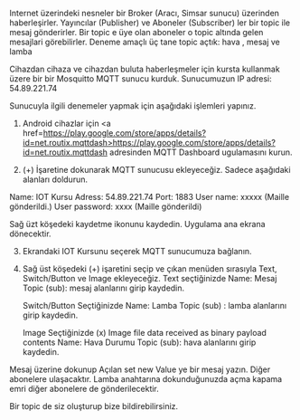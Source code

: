 

Internet üzerindeki nesneler bir Broker (Aracı, Simsar sunucu) üzerinden haberleşirler. 
Yayıncılar (Publisher) ve Aboneler (Subscriber) ler bir topic ile mesaj gönderirler. 
Bir topic e üye olan aboneler o topic altında gelen mesajlari görebilirler.
Deneme amaçlı üç tane topic açtık: hava , mesaj ve lamba

Cihazdan cihaza ve cihazdan buluta haberleşmeler için kursta kullanmak üzere bir bir Mosquitto MQTT sunucu kurduk.
Sunucumuzun IP adresi: 54.89.221.74

Sunucuyla ilgili denemeler yapmak için aşağıdaki işlemleri yapınız.

1. Android cihazlar için <a href=https://play.google.com/store/apps/details?id=net.routix.mqttdash>https://play.google.com/store/apps/details?id=net.routix.mqttdash</a> adresinden MQTT Dashboard ugulamasını kurun.

2. (+) İşaretine dokunarak MQTT  sunucusu ekleyeceğiz. 
Sadece aşağıdaki alanları doldurun.

Name: IOT Kursu
Adress: 54.89.221.74
Port: 1883
User name: xxxxx  (Maille gönderildi.)
User password: xxxx (Maille gönderildi)

Sağ üzt köşedeki kaydetme ikonunu kaydedin. Uygulama ana ekrana dönecektir.

3. Ekrandaki IOT Kursunu seçerek MQTT sunucumuza bağlanın.

4. Sağ üst köşedeki (+) işaretini seçip ve çıkan menüden sırasıyla Text, Switch/Button ve Image ekleyeceğiz.
    Text seçtiğinizde
    Name: Mesaj 
    Topic (sub): mesaj
    alanlarını girip kaydedin.
    
    Switch/Button Seçtiğinizde
    Name: Lamba
    Topic (sub) : lamba
    alanlarını girip kaydedin.
    
    Image Seçtiğinizde
    (x) Image file data received as binary payload contents
    Name: Hava Durumu
    Topic (sub): hava
    alanlarını girip kaydedin. 
    
Mesaj üzerine dokunup Açılan set new Value ye bir mesaj yazın. Diğer abonelere ulaşacaktır.
Lamba anahtarına dokunduğunuzda açma kapama emri diğer abonelere de gönderilecektir.

Bir topic de siz oluşturup bize bildirebilirsiniz.

